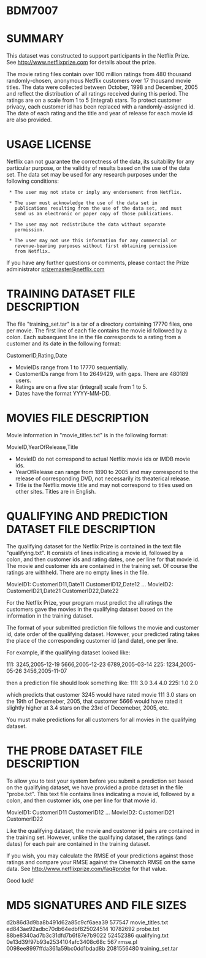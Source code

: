 # BDM7007

SUMMARY
================================================================================

This dataset was constructed to support participants in the Netflix Prize.  See
http://www.netflixprize.com for details about the prize.

The movie rating files contain over 100 million ratings from 480 thousand
randomly-chosen, anonymous Netflix customers over 17 thousand movie titles.  The
data were collected between October, 1998 and December, 2005 and reflect the
distribution of all ratings received during this period.  The ratings are on a
scale from 1 to 5 (integral) stars. To protect customer privacy, each customer
id has been replaced with a randomly-assigned id.  The date of each rating and
the title and year of release for each movie id are also provided.


USAGE LICENSE
================================================================================

Netflix can not guarantee the correctness of the data, its suitability for any
particular purpose, or the validity of results based on the use of the data set.
The data set may be used for any research purposes under the following
conditions:

     * The user may not state or imply any endorsement from Netflix.

     * The user must acknowledge the use of the data set in
       publications resulting from the use of the data set, and must
       send us an electronic or paper copy of those publications.

     * The user may not redistribute the data without separate
       permission.

     * The user may not use this information for any commercial or
       revenue-bearing purposes without first obtaining permission
       from Netflix.

If you have any further questions or comments, please contact the Prize
administrator <prizemaster@netflix.com>


TRAINING DATASET FILE DESCRIPTION
================================================================================

The file "training_set.tar" is a tar of a directory containing 17770 files, one
per movie.  The first line of each file contains the movie id followed by a
colon.  Each subsequent line in the file corresponds to a rating from a customer
and its date in the following format:

CustomerID,Rating,Date

- MovieIDs range from 1 to 17770 sequentially.
- CustomerIDs range from 1 to 2649429, with gaps. There are 480189 users.
- Ratings are on a five star (integral) scale from 1 to 5.
- Dates have the format YYYY-MM-DD.

MOVIES FILE DESCRIPTION
================================================================================

Movie information in "movie_titles.txt" is in the following format:

MovieID,YearOfRelease,Title

- MovieID do not correspond to actual Netflix movie ids or IMDB movie ids.
- YearOfRelease can range from 1890 to 2005 and may correspond to the release of
  corresponding DVD, not necessarily its theaterical release.
- Title is the Netflix movie title and may not correspond to 
  titles used on other sites.  Titles are in English.


QUALIFYING AND PREDICTION DATASET FILE DESCRIPTION
================================================================================

The qualifying dataset for the Netflix Prize is contained in the text file
"qualifying.txt".  It consists of lines indicating a movie id, followed by a
colon, and then customer ids and rating dates, one per line for that movie id.
The movie and customer ids are contained in the training set.  Of course the
ratings are withheld. There are no empty lines in the file.

MovieID1:
CustomerID11,Date11
CustomerID12,Date12
...
MovieID2:
CustomerID21,Date21
CustomerID22,Date22

For the Netflix Prize, your program must predict the all ratings the customers
gave the movies in the qualifying dataset based on the information in the
training dataset.

The format of your submitted prediction file follows the movie and customer id,
date order of the qualifying dataset.  However, your predicted rating takes the
place of the corresponding customer id (and date), one per line.

For example, if the qualifying dataset looked like:

111:
3245,2005-12-19
5666,2005-12-23
6789,2005-03-14
225:
1234,2005-05-26
3456,2005-11-07

then a prediction file should look something like:
111:
3.0
3.4
4.0
225:
1.0
2.0

which predicts that customer 3245 would have rated movie 111 3.0 stars on the
19th of Decemeber, 2005, that customer 5666 would have rated it slightly higher
at 3.4 stars on the 23rd of Decemeber, 2005, etc.

You must make predictions for all customers for all movies in the qualifying
dataset.

THE PROBE DATASET FILE DESCRIPTION
================================================================================

To allow you to test your system before you submit a prediction set based on the
qualifying dataset, we have provided a probe dataset in the file "probe.txt".
This text file contains lines indicating a movie id, followed by a colon, and
then customer ids, one per line for that movie id.

MovieID1:
CustomerID11
CustomerID12
...
MovieID2:
CustomerID21
CustomerID22

Like the qualifying dataset, the movie and customer id pairs are contained in
the training set.  However, unlike the qualifying dataset, the ratings (and
dates) for each pair are contained in the training dataset.

If you wish, you may calculate the RMSE of your predictions against those
ratings and compare your RMSE against the Cinematch RMSE on the same data.  See
http://www.netflixprize.com/faq#probe for that value.


Good luck!


MD5 SIGNATURES AND FILE SIZES
================================================================================

d2b86d3d9ba8b491d62a85c9cf6aea39        577547 movie_titles.txt
ed843ae92adbc70db64edbf825024514      10782692 probe.txt
88be8340ad7b3c31dfd7b6f87e7b9022      52452386 qualifying.txt
0e13d39f97b93e2534104afc3408c68c           567 rmse.pl
0098ee8997ffda361a59bc0dd1bdad8b    2081556480 training_set.tar
